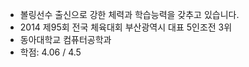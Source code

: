 - 볼링선수 출신으로 강한 체력과 학습능력을 갖추고 있습니다.
- 2014 제95회 전국 체육대회 부산광역시 대표 5인조전 3위
- 동아대학교 컴퓨터공학과
- 학점: 4.06 / 4.5
